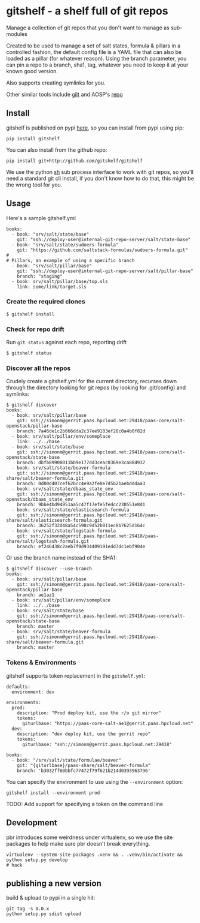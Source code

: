 # gitshelf - a shelf full of git repos

Manage a collection of git repos that you don't want to manage as sub-modules

Created to be used to manage a set of salt states, formula & pillars in a controlled fashion, the default config file is a YAML file that can also be loaded as a pillar (for whatever reason).
Using the branch parameter, you can pin a repo to a branch, sha1, tag, whatever you need to keep it at your known good version.

Also supports creating symlinks for you.

Other similar tools include [gilt](https://github.com/metacloud/gilt) and AOSP's [repo](https://code.google.com/archive/p/git-repo/)

## Install

gitshelf is published on pypi [here](https://pypi.python.org/pypi/gitshelf), so you can install from pypi using pip:

    pip install gitshelf


You can also install from the github repo:

    pip install git+http://github.com/gitshelf/gitshelf

We use the python [sh](https://pypi.python.org/pypi/sh) sub process interface to work with git repos, so you'll need a standard git cli install, if you don't know how to do that, this might be the wrong tool for you.

## Usage

Here's a sample gitshelf.yml

    books:
      - book: "srv/salt/state/base"
        git: "ssh://deploy-user@internal-git-repo-server/salt/state-base"
      - book: "srv/salt/state/sudoers-formula"
        git: "https://github.com/saltstack-formulas/sudoers-formula.git"
    #
    # Pillars, an example of using a specific branch
      - book: "srv/salt/pillar/base"
        git: "ssh://deploy-user@internal-git-repo-server/salt/pillar-base"
        branch: "staging"
      - book: srv/salt/pillar/base/top.sls
        link: some/link/target.sls


### Create the required clones

    $ gitshelf install

### Check for repo drift

Run `git status` against each repo, reporting drift

    $ gitshelf status

### Discover all the repos
Crudely create a gitshelf.yml for the current directory, recurses down through the directory looking for git repos (by looking for .git/config) and symlinks:

    $ gitshelf discover
    books:
      - book: srv/salt/pillar/base
        git: ssh://simonm@gerrit.paas.hpcloud.net:29418/paas-core/salt-openstack/pillar-base
        branch: 7a46de1c2b666dda2c37ee9183ef28c0a4b0f82d
      - book: srv/salt/pillar/env/someplace
        link: ../../base
      - book: srv/salt/state/base
        git: ssh://simonm@gerrit.paas.hpcloud.net:29418/paas-core/salt-openstack/state-base
        branch: dbfb89908011bb9e177dd3ceac0369e3ca884937
      - book: srv/salt/state/beaver-formula
        git: ssh://simonm@gerrit.paas.hpcloud.net:29418/paas-share/salt/beaver-formula.git
        branch: 0d00d407cef62bcc4e9a2fe8e7d5b21aebdddaa3
      - book: srv/salt/state/dbaas_state_env
        git: ssh://simonm@gerrit.paas.hpcloud.net:29418/paas-core/salt-openstack/dbaas_state_env
        branch: 9bbe4bd94951aa5c47f17efe5fedcc230551e8d1
      - book: srv/salt/state/elasticsearch-formula
        git: ssh://simonm@gerrit.paas.hpcloud.net:29418/paas-share/salt/elasticsearch-formula.git
        branch: 36252f32d48a54c598c9d52b011ec8b7625d164c
      - book: srv/salt/state/logstash-formula
        git: ssh://simonm@gerrit.paas.hpcloud.net:29418/paas-share/salt/logstash-formula.git
        branch: ef246438c2aeb7f9d934409191edd7dc1ebf904e

Or use the branch name instead of the SHA1:

    $ gitshelf discover --use-branch
    books:
      - book: srv/salt/pillar/base
        git: ssh://simonm@gerrit.paas.hpcloud.net:29418/paas-core/salt-openstack/pillar-base
        branch: ae1az1
      - book: srv/salt/pillar/env/someplace
        link: ../../base
      - book: srv/salt/state/base
        git: ssh://simonm@gerrit.paas.hpcloud.net:29418/paas-core/salt-openstack/state-base
        branch: master
      - book: srv/salt/state/beaver-formula
        git: ssh://simonm@gerrit.paas.hpcloud.net:29418/paas-share/salt/beaver-formula.git
        branch: master

### Tokens & Environments
gitshelf supports token replacement in the `gitshelf.yml`:

    defaults:
      environment: dev

    environments:
      prod:
        description: "Prod deploy kit, use the r/o git mirror"
        tokens:
          giturlbase: "https://paas-core-salt-ae1@gerrit.paas.hpcloud.net"
      dev:
        description: "dev deploy kit, use the gerrit repo"
        tokens:
          giturlbase: "ssh://simonm@gerrit.paas.hpcloud.net:29418"

    books:
      - book: "/srv/salt/state/formulae/beaver"
        git: "{giturlbase}/paas-share/salt/beaver-formula"
        branch: 'b3032ff60bbfc77472f79f621b214d0393963796'

You can specify the environment to use using the `--environment` option:

    gitshelf install --environment prod

TODO: Add support for specifying a token on the command line

## Development

pbr introduces some weirdness under virtualenv, so we use the site packages to help make
sure pbr doesn't break everything.

    virtualenv --system-site-packages .venv && . .venv/bin/activate && python setup.py develop
    # hack

## publishing a new version

build & upload to pypi in a single hit:

    git tag -s 0.0.x
    python setup.py sdist upload
